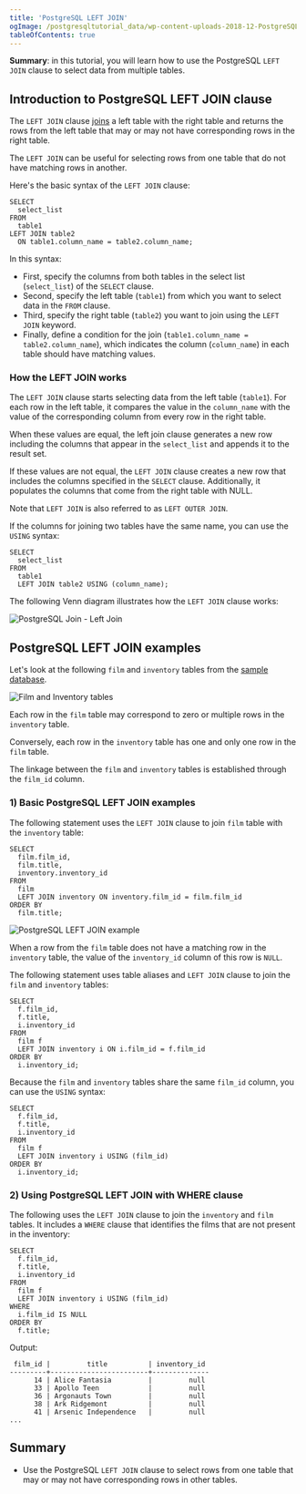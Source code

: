 ```yaml
---
title: 'PostgreSQL LEFT JOIN'
ogImage: /postgresqltutorial_data/wp-content-uploads-2018-12-PostgreSQL-Join-Left-Join.png
tableOfContents: true
---
```


**Summary**: in this tutorial, you will learn how to use the PostgreSQL `LEFT JOIN` clause to select data from multiple tables.



## Introduction to PostgreSQL LEFT JOIN clause



The `LEFT JOIN` clause [joins](/docs/postgresql/postgresql-joins) a left table with the right table and returns the rows from the left table that may or may not have corresponding rows in the right table.



The `LEFT JOIN` can be useful for selecting rows from one table that do not have matching rows in another.



Here's the basic syntax of the `LEFT JOIN` clause:



```
SELECT
  select_list
FROM
  table1
LEFT JOIN table2
  ON table1.column_name = table2.column_name;
```



In this syntax:



- First, specify the columns from both tables in the select list (`select_list`) of the `SELECT` clause.
- Second, specify the left table (`table1`) from which you want to select data in the `FROM` clause.
- Third, specify the right table (`table2`) you want to join using the `LEFT JOIN` keyword.
- Finally, define a condition for the join (`table1.column_name = table2.column_name`), which indicates the column (`column_name`) in each table should have matching values.


### How the LEFT JOIN works



The `LEFT JOIN` clause starts selecting data from the left table (`table1`). For each row in the left table, it compares the value in the `column_name` with the value of the corresponding column from every row in the right table.



When these values are equal, the left join clause generates a new row including the columns that appear in the `select_list` and appends it to the result set.



If these values are not equal, the `LEFT JOIN` clause creates a new row that includes the columns specified in the `SELECT` clause. Additionally, it populates the columns that come from the right table with NULL.



Note that `LEFT JOIN` is also referred to as `LEFT OUTER JOIN`.



If the columns for joining two tables have the same name, you can use the `USING` syntax:



```
SELECT
  select_list
FROM
  table1
  LEFT JOIN table2 USING (column_name);
```



The following Venn diagram illustrates how the `LEFT JOIN` clause works:



![PostgreSQL Join - Left Join](/postgresqltutorial_data/wp-content-uploads-2018-12-PostgreSQL-Join-Left-Join.png)



## PostgreSQL LEFT JOIN examples



Let's look at the following `film` and `inventory` tables from the [sample database](https://www.postgresqltutorial.com/postgresql-getting-started/postgresql-sample-database/).



![Film and Inventory tables](/postgresqltutorial_data/wp-content-uploads-2013-05-film-and-inventory-tables.png)



Each row in the `film` table may correspond to zero or multiple rows in the `inventory` table.



Conversely, each row in the `inventory` table has one and only one row in the `film` table.



The linkage between the `film` and `inventory` tables is established through the `film_id` column.



### 1) Basic PostgreSQL LEFT JOIN examples



The following statement uses the `LEFT JOIN` clause to join `film` table with the `inventory` table:



```
SELECT
  film.film_id,
  film.title,
  inventory.inventory_id
FROM
  film
  LEFT JOIN inventory ON inventory.film_id = film.film_id
ORDER BY
  film.title;
```



![PostgreSQL LEFT JOIN example](/postgresqltutorial_data/wp-content-uploads-2020-07-PostgreSQL-LEFT-JOIN-join-two-tables-example.png)



When a row from the `film` table does not have a matching row in the `inventory` table, the value of the `inventory_id` column of this row is `NULL`.



The following statement uses table aliases and `LEFT JOIN` clause to join the `film` and `inventory` tables:



```
SELECT
  f.film_id,
  f.title,
  i.inventory_id
FROM
  film f
  LEFT JOIN inventory i ON i.film_id = f.film_id
ORDER BY
  i.inventory_id;
```



Because the `film` and `inventory` tables share the same `film_id` column, you can use the `USING` syntax:



```
SELECT
  f.film_id,
  f.title,
  i.inventory_id
FROM
  film f
  LEFT JOIN inventory i USING (film_id)
ORDER BY
  i.inventory_id;
```



### 2) Using PostgreSQL LEFT JOIN with WHERE clause



The following uses the `LEFT JOIN` clause to join the `inventory` and `film` tables. It includes a `WHERE` clause that identifies the films that are not present in the inventory:



```
SELECT
  f.film_id,
  f.title,
  i.inventory_id
FROM
  film f
  LEFT JOIN inventory i USING (film_id)
WHERE
  i.film_id IS NULL
ORDER BY
  f.title;
```



Output:



```
 film_id |         title          | inventory_id
---------+------------------------+--------------
      14 | Alice Fantasia         |         null
      33 | Apollo Teen            |         null
      36 | Argonauts Town         |         null
      38 | Ark Ridgemont          |         null
      41 | Arsenic Independence   |         null
...
```



## Summary



- Use the PostgreSQL `LEFT JOIN` clause to select rows from one table that may or may not have corresponding rows in other tables.
